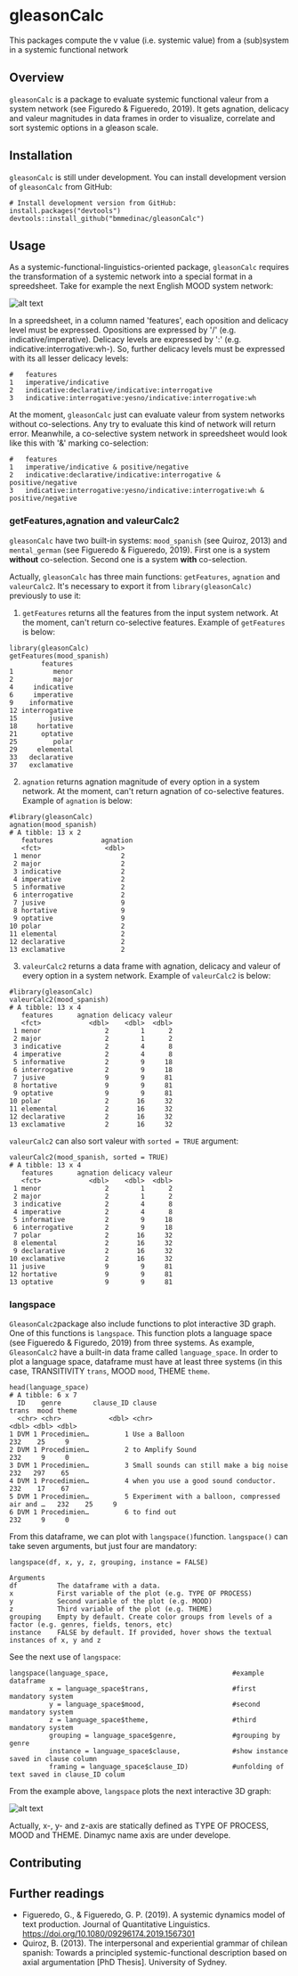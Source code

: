 # gleasonCalc
This packages compute the v value (i.e. systemic value) from a (sub)system in a systemic functional network

## Overview

`gleasonCalc` is a package to evaluate systemic functional valeur from a system network (see Figuredo & Figueredo, 2019). It gets agnation, delicacy and valeur magnitudes in data frames in order to visualize, correlate and sort systemic options in a gleason scale. 

## Installation

`gleasonCalc` is still under development. You can install development version of `gleasonCalc` from GitHub:

```
# Install development version from GitHub:
install.packages("devtools")
devtools::install_github("bmmedinac/gleasonCalc")
```

## Usage

As a systemic-functional-linguistics-oriented package, `gleasonCalc` requires the transformation of a systemic network into a special format in a spreedsheet. Take for example the next English MOOD system network:

![alt text](http://www.jwise004.grads.digitalodu.com/blog/wp-content/uploads/2015/09/Systemnetwork19.gif)

In a spreedsheet, in a column named 'features', each oposition and delicacy level must be expressed. Opositions are expressed by '/' (e.g. indicative/imperative). Delicacy levels are expressed by ':' (e.g. indicative:interrogative:wh-). So, further delicacy levels must be expressed with its all lesser delicacy levels:

```
#   features
1   imperative/indicative
2   indicative:declarative/indicative:interrogative
3   indicative:interrogative:yesno/indicative:interrogative:wh
```

At the moment, `gleasonCalc` just can evaluate valeur from system networks without co-selections. Any try to evaluate this kind of network will return error. Meanwhile, a co-selective system network in spreedsheet would look like this with '&' marking co-selection:

```
#   features
1   imperative/indicative & positive/negative
2   indicative:declarative/indicative:interrogative & positive/negative
3   indicative:interrogative:yesno/indicative:interrogative:wh & positive/negative
```

### getFeatures,agnation and valeurCalc2
`gleasonCalc` have two built-in systems: `mood_spanish` (see Quiroz, 2013) and `mental_german` (see Figueredo & Figueredo, 2019). First one is a system **without** co-selection. Second one is a system **with** co-selection.

Actually, `gleasonCalc` has three main functions: `getFeatures`, `agnation` and `valeurCalc2`. It's necessary to export it from `library(gleasonCalc)` previously to use it:
1. `getFeatures` returns all the features from the input system network. At the moment, can't return co-selective features. Example of `getFeatures` is below:
```
library(gleasonCalc)
getFeatures(mood_spanish)
        features
1          menor
2          major
4     indicative
6     imperative
9    informative
12 interrogative
15        jusive
18     hortative
21      optative
25         polar
29     elemental
33   declarative
37   exclamative
```
2. `agnation` returns agnation magnitude of every option in a system network. At the moment, can't return agnation of co-selective features. Example of `agnation` is below:
```
#library(gleasonCalc)
agnation(mood_spanish)
# A tibble: 13 x 2
   features            agnation
   <fct>                <dbl>
 1 menor                    2
 2 major                    2
 3 indicative               2
 4 imperative               2
 5 informative              2
 6 interrogative            2
 7 jusive                   9
 8 hortative                9
 9 optative                 9
10 polar                    2
11 elemental                2
12 declarative              2
13 exclamative              2
```
3. `valeurCalc2` returns a data frame with agnation, delicacy and valeur of every option in a system network. Example of `valeurCalc2` is below:

```
#library(gleasonCalc)
valeurCalc2(mood_spanish)
# A tibble: 13 x 4
   features      agnation delicacy valeur
   <fct>            <dbl>    <dbl>  <dbl>
 1 menor                2        1      2
 2 major                2        1      2
 3 indicative           2        4      8
 4 imperative           2        4      8
 5 informative          2        9     18
 6 interrogative        2        9     18
 7 jusive               9        9     81
 8 hortative            9        9     81
 9 optative             9        9     81
10 polar                2       16     32
11 elemental            2       16     32
12 declarative          2       16     32
13 exclamative          2       16     32
```

`valeurCalc2` can also sort valeur with `sorted = TRUE` argument:

```
valeurCalc2(mood_spanish, sorted = TRUE)
# A tibble: 13 x 4
   features      agnation delicacy valeur
   <fct>            <dbl>    <dbl>  <dbl>
 1 menor                2        1      2
 2 major                2        1      2
 3 indicative           2        4      8
 4 imperative           2        4      8
 5 informative          2        9     18
 6 interrogative        2        9     18
 7 polar                2       16     32
 8 elemental            2       16     32
 9 declarative          2       16     32
10 exclamative          2       16     32
11 jusive               9        9     81
12 hortative            9        9     81
13 optative             9        9     81
```

### langspace
`GleasonCalc2`package also include functions to plot interactive 3D graph. One of this functions is `langspace`. This function plots a language space (see Figueredo & Figuredo, 2019) from three systems. As example, `GleasonCalc2` have a built-in data frame called `language_space`. In order to plot a language space, dataframe must have at least three systems (in this case, TRANSITIVITY `trans`, MOOD `mood`, THEME `theme`. 
```
head(language_space)
# A tibble: 6 x 7
  ID    genre        clause_ID clause                                          trans  mood theme
  <chr> <chr>            <dbl> <chr>                                           <dbl> <dbl> <dbl>
1 DVM 1 Procedimien…         1 Use a Balloon                                     232    25     9
2 DVM 1 Procedimien…         2 to Amplify Sound                                  232     9     0
3 DVM 1 Procedimien…         3 Small sounds can still make a big noise           232   297    65
4 DVM 1 Procedimien…         4 when you use a good sound conductor.              232    17    67
5 DVM 1 Procedimien…         5 Experiment with a balloon, compressed air and …   232    25     9
6 DVM 1 Procedimien…         6 to find out                                       232     9     0
```

From this dataframe, we can plot with `langspace()`function. `langspace()` can take seven arguments, but just four are mandatory:

```
langspace(df, x, y, z, grouping, instance = FALSE)

Arguments
df	        The dataframe with a data.
x	        First variable of the plot (e.g. TYPE OF PROCESS)
y	        Second variable of the plot (e.g. MOOD)
z	        Third variable of the plot (e.g. THEME)
grouping	Empty by default. Create color groups from levels of a factor (e.g. genres, fields, tenors, etc)
instance	FALSE by default. If provided, hover shows the textual instances of x, y and z	
```

See the next use of `langspace`:

````
langspace(language_space,                               #example dataframe
          x = language_space$trans,                     #first mandatory system
          y = language_space$mood,                      #second mandatory system
          z = language_space$theme,                     #third mandatory system
          grouping = language_space$genre,              #grouping by genre
          instance = language_space$clause,             #show instance saved in clause column
          framing = language_space$clause_ID)           #unfolding of text saved in clause_ID colum
````
From the example above, `langspace` plots the next interactive 3D graph:

![alt text](https://github.com/bmmedinac/gleasonCalc/blob/master/Captura%20de%20Pantalla%202019-07-30%20a%20la(s)%2016.27.49.png)

Actually, x-, y- and z-axis are statically defined as TYPE OF PROCESS, MOOD and THEME. Dinamyc name axis are under develope.

## Contributing


## Further readings
- Figueredo, G., & Figueredo, G. P. (2019). A systemic dynamics model of text production. Journal of Quantitative Linguistics. https://doi.org/10.1080/09296174.2019.1567301
- Quiroz, B. (2013). The interpersonal and experiential grammar of chilean spanish: Towards a principled systemic-functional description based on axial argumentation [PhD Thesis]. University of Sydney.
